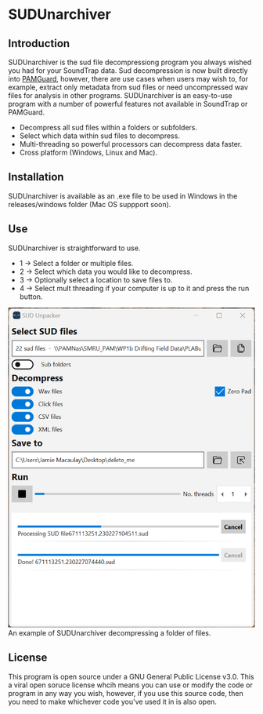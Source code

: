 # SUDUnarchiver

## Introduction

SUDUnarchiver is the sud file decompressiong program you always wished you had for your SoundTrap data. Sud decompression is now built directly into [PAMGuard](www.pamguard.org), however, there are use cases when users may wish to, for example, extract only metadata from sud files or need uncompressed wav files for analysis in other programs. SUDUnarchiver is an easy-to-use program with a number of powerful features not available in SoundTrap or PAMGuard. 

- Decompress all sud files within a folders or subfolders. 
- Select which data within sud files to decompress. 
- Multi-threading so powerful processors can decompress data faster.
- Cross platform (Windows, Linux and Mac). 

## Installation 

SUDUnarchiver is available as an .exe file to be used in Windows in the releases/windows folder (Mac OS suppport soon). 

## Use

SUDUnarchiver is straightforward to use. 

- 1 -> Select a folder or multiple files.
- 2 -> Select which data you would like to decompress.
- 3 -> Optionally select a location to save files to. 
- 4 -> Select mult threading if your computer is up to it and press the run button. 

<center><img src="resources/sudunarchover_screenshot_1.png" width="512"></center>
An example of SUDUnarchiver decompressing a folder of files.

## License
This program is open source under a GNU General Public License v3.0. This a viral open soruce license whcih means you can use or modify the code or program in any way you wish, however, if you use this source code, then you need to make whichever code you've used it in is also open. 


